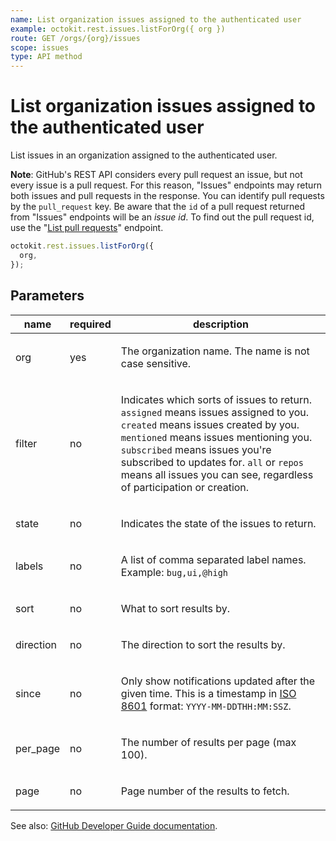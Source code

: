 ```yaml
---
name: List organization issues assigned to the authenticated user
example: octokit.rest.issues.listForOrg({ org })
route: GET /orgs/{org}/issues
scope: issues
type: API method
---
```


# List organization issues assigned to the authenticated user

List issues in an organization assigned to the authenticated user.

**Note**: GitHub's REST API considers every pull request an issue, but not every issue is a pull request. For this
reason, "Issues" endpoints may return both issues and pull requests in the response. You can identify pull requests by
the `pull_request` key. Be aware that the `id` of a pull request returned from "Issues" endpoints will be an _issue id_. To find out the pull
request id, use the "[List pull requests](https://docs.github.com/rest/reference/pulls#list-pull-requests)" endpoint.

```js
octokit.rest.issues.listForOrg({
  org,
});
```

## Parameters

<table>
  <thead>
    <tr>
      <th>name</th>
      <th>required</th>
      <th>description</th>
    </tr>
  </thead>
  <tbody>
    <tr><td>org</td><td>yes</td><td>

The organization name. The name is not case sensitive.

</td></tr>
<tr><td>filter</td><td>no</td><td>

Indicates which sorts of issues to return. `assigned` means issues assigned to you. `created` means issues created by you. `mentioned` means issues mentioning you. `subscribed` means issues you're subscribed to updates for. `all` or `repos` means all issues you can see, regardless of participation or creation.

</td></tr>
<tr><td>state</td><td>no</td><td>

Indicates the state of the issues to return.

</td></tr>
<tr><td>labels</td><td>no</td><td>

A list of comma separated label names. Example: `bug,ui,@high`

</td></tr>
<tr><td>sort</td><td>no</td><td>

What to sort results by.

</td></tr>
<tr><td>direction</td><td>no</td><td>

The direction to sort the results by.

</td></tr>
<tr><td>since</td><td>no</td><td>

Only show notifications updated after the given time. This is a timestamp in [ISO 8601](https://en.wikipedia.org/wiki/ISO_8601) format: `YYYY-MM-DDTHH:MM:SSZ`.

</td></tr>
<tr><td>per_page</td><td>no</td><td>

The number of results per page (max 100).

</td></tr>
<tr><td>page</td><td>no</td><td>

Page number of the results to fetch.

</td></tr>
  </tbody>
</table>

See also: [GitHub Developer Guide documentation](https://docs.github.com/rest/reference/issues#list-organization-issues-assigned-to-the-authenticated-user).
